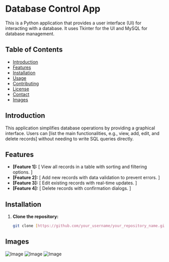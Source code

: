 



# Database Control App

This is a Python application that provides a user interface (UI) for interacting with a database. It uses Tkinter for the UI and MySQL for database management.

## Table of Contents

- [Introduction](#introduction)
- [Features](#features)
- [Installation](#installation)
- [Usage](#usage)
- [Contributing](#contributing)
- [License](#license)
- [Contact](#contact)
- [Images](#Images)

## Introduction

This application simplifies database operations by providing a graphical interface. Users can [list the main functionalities, e.g., view, add, edit, and delete records] without needing to write SQL queries directly.

## Features

* **[Feature 1]:** [ View all records in a table with sorting and filtering options. ]
* **[Feature 2]:** [ Add new records with data validation to prevent errors. ]
* **[Feature 3]:** [ Edit existing records with real-time updates. ]
* **[Feature 4]:** [ Delete records with confirmation dialogs. ]

## Installation

1. **Clone the repository:**
   ```bash
   git clone [https://github.com/your_username/your_repository_name.git](https://www.google.com/search?q=https://github.com/your_username/your_repository_name.git)

## Images
![Image](https://github.com/user-attachments/assets/5e9e5d63-7f7a-426c-8db0-b590dc1e4027)
![Image](https://github.com/user-attachments/assets/e59d1cf3-0fcd-46e1-bc93-8bcbdbdbaf57)
![Image](https://github.com/user-attachments/assets/afdca2b3-1c33-4748-808d-165456edc439)

